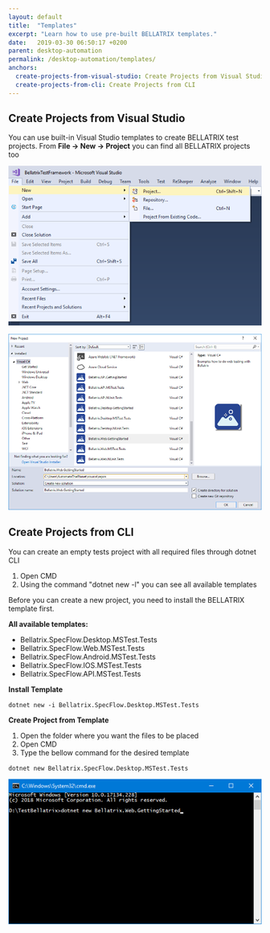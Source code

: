 ```yaml
---
layout: default
title:  "Templates"
excerpt: "Learn how to use pre-built BELLATRIX templates."
date:   2019-03-30 06:50:17 +0200
parent: desktop-automation
permalink: /desktop-automation/templates/
anchors:
  create-projects-from-visual-studio: Create Projects from Visual Studio
  create-projects-from-cli: Create Projects from CLI
---
```

Create Projects from Visual Studio
----------------------------------
You can use built-in Visual Studio templates to create BELLATRIX test projects.
From **File -> New -> Project** you can find all BELLATRIX projects too

![Create New Project Visual Studio](images/create-new-project-visual-studio.png)

![Create Getting Started Visual Studio](images/create-getting-started-solution-visual-studio.png)

Create Projects from CLI
------------------------
You can create an empty tests project with all required files through dotnet CLI
1. Open CMD
2. Using the command "dotnet new -l" you can see all available templates 

Before you can create a new project, you need to install the BELLATRIX template first.

**All available templates:**

- Bellatrix.SpecFlow.Desktop.MSTest.Tests
- Bellatrix.SpecFlow.Web.MSTest.Tests
- Bellatrix.SpecFlow.Android.MSTest.Tests
- Bellatrix.SpecFlow.IOS.MSTest.Tests
- Bellatrix.SpecFlow.API.MSTest.Tests

**Install Template**

```
dotnet new -i Bellatrix.SpecFlow.Desktop.MSTest.Tests
```

**Create Project from Template**
1. Open the folder where you want the files to be placed
2. Open CMD
3. Type the bellow command for the desired template

```
dotnet new Bellatrix.SpecFlow.Desktop.MSTest.Tests
```

![Create Getting Started CLI](images/create-getting-started-console.png)